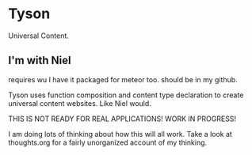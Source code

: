 Tyson
=====

Universal Content.

I'm with Niel
-------------

requires wu I have it packaged for meteor too. should be in my github.

Tyson uses function composition and content type declaration to create universal
content websites. Like Niel would.

THIS IS NOT READY FOR REAL APPLICATIONS! WORK IN PROGRESS!

I am doing lots of thinking about how this will all work. Take a look at thoughts.org for a fairly unorganized account of my thinking.
